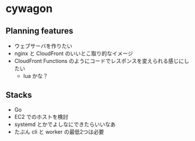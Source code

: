 # cywagon

## Planning features
- ウェブサーバを作りたい
- nginx と CloudFront のいいとこ取り的なイメージ
- CloudFront Functions のようにコードでレスポンスを変えられる感じにしたい
  - lua かな？

## Stacks
- Go
- EC2 でのホストを検討
- systemd とかでよしなにできたらいいなあ
- たぶん cli と worker の最低2つは必要
